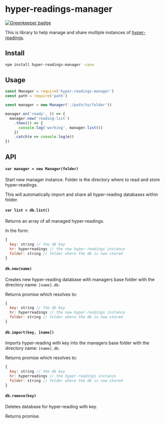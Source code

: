# hyper-readings-manager

[![Greenkeeper badge](https://badges.greenkeeper.io/samiz-dat/hyper-readings-manager.svg)](https://greenkeeper.io/)

This is library to help manage and share multiple instances of [hyper-readings](https://github.com/sdockray/hyperreadings).

## Install

```sh
npm install hyper-readings-manager -save
```

## Usage

```js
const Manager = require('hyper-readings-manager')
const path = require('path')

const manager = new Manager('./path/to/folder'))

manager.on('ready', () => {
  manager.new('reading-list')
    .then(() => {
      console.log('working', manager.list())
    })
    .catch(e => console.log(e))
})
```

## API

#### `var manager = new Manager(folder)`

Start new manager instance. Folder is the directory where to read and store hyper-readings.

This will automatically import and share all hyper-reading databases within folder.

#### `var list = db.list()`

Returns an array of all managed hyper-readings.

In the form:
```js
{
  key: string // the db key
  hr: hyperreadings // the new hyper-readings instance
  folder: string // folder where the db is now stored
}
```

#### `db.new(name)`

Creates new hyper-reading database with managers base folder with the directory name: `[name].db`.

Returns promise which resolves to:
```js
{
  key: string // the db key
  hr: hyperreadings // the new hyper-readings instance
  folder: string // folder where the db is now stored
}
```

#### `db.import(key, [name])`

Imports hyper-reading with key into the managers base folder with the directory name: `[name].db`.

Returns promise which resolves to:
```js
{
  key: string // the db key
  hr: hyperreadings // the hyper-readings instance
  folder: string // folder where the db is now stored
}
```

#### `db.remove(key)`

Deletes database for hyper-reading with key.

Returns promise.

